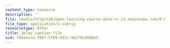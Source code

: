 ```yaml
---
content_type: resource
description: ''
file: /media/https%3A/open-learning-course-data-rc.s3.amazonaws.com/8-03sc-physics-iii-vibrations-and-waves-fall-2016/fd6aeccef8075f69932c9b2f9c49d8e3_8kcvyoHsXrw.vtt
file_type: application/x-subrip
resourcetype: Other
title: 3play caption file
uid: fd6aecce-f807-5f69-932c-9b2f9c49d8e3
---
```

